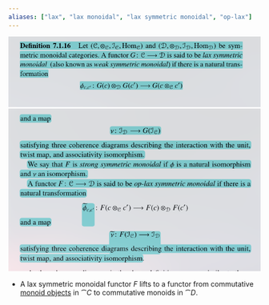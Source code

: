 ```yaml
---
aliases: ["lax", "lax monoidal", "lax symmetric monoidal", "op-lax"]
---
```


![](attachments/Pasted%20image%2020210514204948.png)
![](attachments/Pasted%20image%2020210514205038.png)

 
 - A lax symmetric monoidal functor $F$ lifts to a functor from commutative [monoid objects](monoid%20object) in $\cat C$ to commutative monoids in $\cat D$. 
